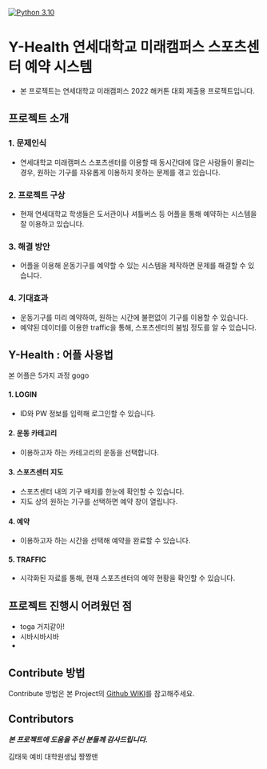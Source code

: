
[![Python 3.10](https://img.shields.io/badge/python-3.10-blue.svg)](https://www.python.org/downloads/release/python-3812/)
# Y-Health 연세대학교 미래캠퍼스 스포츠센터 예약 시스템
- 본 프로젝트는 연세대학교 미래캠퍼스 2022 해커톤 대회 제출용 프로젝트입니다.

프로젝트 소개
-----------------------

 ### 1. 문제인식
 * 연세대학교 미래캠퍼스 스포츠센터를 이용할 때 동시간대에 많은 사람들이 몰리는 경우, 원하는 기구를 자유롭게 이용하지 못하는 문제를 겪고 있습니다.

 ### 2. 프로젝트 구상
 * 현재 연세대학교 학생들은 도서관이나 셔틀버스 등 어플을 통해 예약하는 시스템을 잘 이용하고 있습니다.

  ### 3. 해결 방안
 * 어플을 이용해 운동기구를 예약할 수 있는 시스템을 제작하면 문제를 해결할 수 있습니다.
  ### 4. 기대효과
 * 운동기구를 미리 예약하여, 원하는 시간에 불편없이 기구를 이용할 수 있습니다.
 * 예약된 데이터를 이용한 traffic을 통해, 스포츠센터의 붐빔 정도를 알 수 있습니다.

Y-Health : 어플 사용법
-----------------------

본 어플은 5가지 과정 gogo
   

#### 1. LOGIN
   * ID와 PW 정보를 입력해 로그인할 수 있습니다.

#### 2. 운동 카테고리
   * 이용하고자 하는 카테고리의 운동을 선택합니다.

#### 3. 스포츠센터 지도
   * 스포츠센터 내의 기구 배치를 한눈에 확인할 수 있습니다.
   * 지도 상의 원하는 기구를 선택하면 예약 창이 열립니다.

#### 4. 예약
   * 이용하고자 하는 시간을 선택해 예약을 완료할 수 있습니다.

#### 5. TRAFFIC
   * 시각화된 자료를 통해, 현재 스포츠센터의 예약 현황을 확인할 수 있습니다.
   



프로젝트 진행시 어려웠던 점
----------------------
* toga 거지같아!
* 시바시바시바
* 

Contribute 방법
----------------------
Contribute 방법은 본 Project의 [Github WIKI](https://github.com/coyadon/GYM_reservation)를 참고해주세요.

Contributors
----------------------
***본 프로젝트에 도움을 주신 분들께 감사드립니다.***

김태욱 예비 대학원생님 짱짱맨

